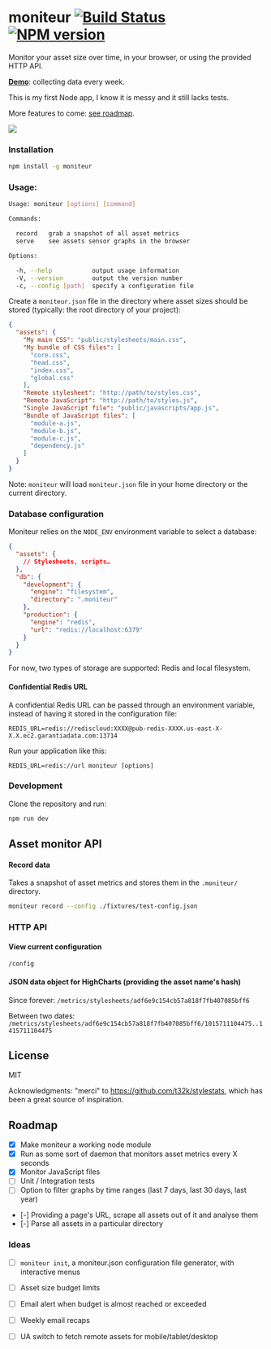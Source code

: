 # moniteur [![Build Status](https://travis-ci.org/kaelig/moniteur.svg)](https://travis-ci.org/kaelig/moniteur) [![NPM version](https://badge.fury.io/js/moniteur.svg)](http://badge.fury.io/js/moniteur)

Monitor your asset size over time, in your browser,
or using the provided HTTP API.

**[Demo](https://moniteur.herokuapp.com/)**: collecting data every week.

This is my first Node app, I know it is messy and it still lacks tests.

More features to come: [see roadmap](#roadmap).

![ ](https://cdn.rawgit.com/kaelig/moniteur/master/docs/screenshot.png)

### Installation

```bash
npm install -g moniteur
```

### Usage:

```bash
Usage: moniteur [options] [command]

Commands:

  record   grab a snapshot of all asset metrics
  serve    see assets sensor graphs in the browser

Options:

  -h, --help           output usage information
  -V, --version        output the version number
  -c, --config [path]  specify a configuration file
```

Create a `moniteur.json` file in the directory where asset sizes
should be stored (typically: the root directory of your project):

```json
{
  "assets": {
    "My main CSS": "public/stylesheets/main.css",
    "My bundle of CSS files": [
      "core.css",
      "head.css",
      "index.css",
      "global.css"
    ],
    "Remote stylesheet": "http://path/to/styles.css",
    "Remote JavaScript": "http://path/to/styles.js",
    "Single JavaScript file": "public/javascripts/app.js",
    "Bundle of JavaScript files": [
      "module-a.js",
      "module-b.js",
      "module-c.js",
      "dependency.js"
    ]
  }
}
```

Note: `moniteur` will load `moniteur.json` file in your home directory
or the current directory.


### Database configuration

Moniteur relies on the `NODE_ENV` environment variable to select a database:

```json
{
  "assets": {
    // Stylesheets, scripts…
  },
  "db": {
    "development": {
      "engine": "filesystem",
      "directory": ".moniteur"
    },
    "production": {
      "engine": "redis",
      "url": "redis://localhost:6379"
    }
  }
}
```

For now, two types of storage are supported: Redis and local filesystem.

#### Confidential Redis URL

A confidential Redis URL can be passed through an environment variable,
instead of having it stored in the configuration file:

```
REDIS_URL=redis://rediscloud:XXXX@pub-redis-XXXX.us-east-X-X.X.ec2.garantiadata.com:13714
```

Run your application like this:
```
REDIS_URL=redis://url moniteur [options]
```

### Development

Clone the repository and run:

```bash
npm run dev
```

## Asset monitor API

#### Record data

Takes a snapshot of asset metrics and stores them in the `.moniteur/`
directory.

```bash
moniteur record --config ./fixtures/test-config.json
```


### HTTP API

#### View current configuration

`/config`

#### JSON data object for HighCharts (providing the asset name's hash)

Since forever:
`/metrics/stylesheets/adf6e9c154cb57a818f7fb407085bff6`

Between two dates:
`/metrics/stylesheets/adf6e9c154cb57a818f7fb407085bff6/1015711104475..1415711104475`


## License

MIT

Acknowledgments: "merci" to https://github.com/t32k/stylestats, which has been
a great source of inspiration.

## Roadmap

- [x] Make moniteur a working node module
- [x] Run as some sort of daemon that monitors asset metrics every X seconds
- [x] Monitor JavaScript files
- [ ] Unit / Integration tests
- [ ] Option to filter graphs by time ranges
  (last 7 days, last 30 days, last year)
- [-] Providing a page's URL, scrape all assets out of it
  and analyse them
- [-] Parse all assets in a particular directory

### Ideas

- [ ] `moniteur init`, a moniteur.json configuration file generator, with
  interactive menus
- [ ] Asset size budget limits
- [ ] Email alert when budget is almost reached or exceeded
- [ ] Weekly email recaps
- [ ] UA switch to fetch remote assets for mobile/tablet/desktop

